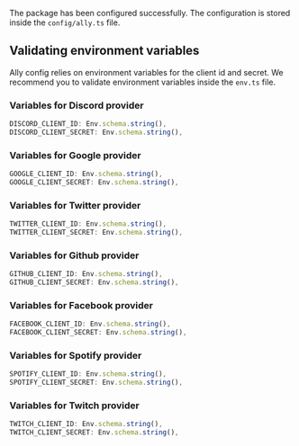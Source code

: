 The package has been configured successfully. The configuration is stored inside the `config/ally.ts` file.

## Validating environment variables
Ally config relies on environment variables for the client id and secret. We recommend you to validate environment variables inside the `env.ts` file.

### Variables for Discord provider

```ts
DISCORD_CLIENT_ID: Env.schema.string(),
DISCORD_CLIENT_SECRET: Env.schema.string(),
```

### Variables for Google provider

```ts
GOOGLE_CLIENT_ID: Env.schema.string(),
GOOGLE_CLIENT_SECRET: Env.schema.string(),
```

### Variables for Twitter provider

```ts
TWITTER_CLIENT_ID: Env.schema.string(),
TWITTER_CLIENT_SECRET: Env.schema.string(),
```

### Variables for Github provider

```ts
GITHUB_CLIENT_ID: Env.schema.string(),
GITHUB_CLIENT_SECRET: Env.schema.string(),
```

### Variables for Facebook provider

```ts
FACEBOOK_CLIENT_ID: Env.schema.string(),
FACEBOOK_CLIENT_SECRET: Env.schema.string(),
```

### Variables for Spotify provider

```ts
SPOTIFY_CLIENT_ID: Env.schema.string(),
SPOTIFY_CLIENT_SECRET: Env.schema.string(),
```

### Variables for Twitch provider

```ts
TWITCH_CLIENT_ID: Env.schema.string(),
TWITCH_CLIENT_SECRET: Env.schema.string(),
```